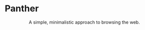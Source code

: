 <p style="text-align: center;"><h1>Panther</h1></p>

<p style="text-align: center;">A simple, minimalistic approach to browsing the web.</p>
